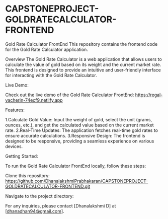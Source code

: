 ﻿# CAPSTONEPROJECT-GOLDRATECALCULATOR-FRONTEND

 Gold Rate Calculator FrontEnd
This repository contains the frontend code for the Gold Rate Calculator application.

Overview
The Gold Rate Calculator is a web application that allows users to calculate the value of gold based on its weight and the current market rate. This frontend is designed to provide an intuitive and user-friendly interface for interacting with the Gold Rate Calculator.

Live Demo:

Check out the live demo of the Gold Rate Calculator FrontEnd: https://regal-vacherin-74ecf9.netlify.app

Features:

1.Calculate Gold Value: Input the weight of gold, select the unit (grams, ounces, etc.), and get the calculated value based on the current market rate.
2.Real-Time Updates: The application fetches real-time gold rates to ensure accurate calculations.
3.Responsive Design: The frontend is designed to be responsive, providing a seamless experience on various devices.

Getting Started:

To run the Gold Rate Calculator FrontEnd locally, follow these steps:

Clone this repository: https://github.com/DhanalakshmiPrabhakaran/CAPSTONEPROJECT-GOLDRATECALCULATOR-FRONTEND.git

Navigate to the project directory:

For any inquiries, please contact [Dhanalakshmi D] at [dhanadhan94@gmail.com].




